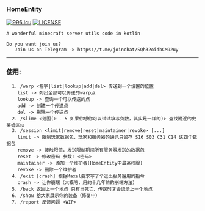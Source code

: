 ### HomeEntity 

[![996.icu](https://img.shields.io/badge/link-996.icu-red.svg)](https://996.icu)
[![LICENSE](https://img.shields.io/badge/license-Anti%20996-blue.svg)](https://github.com/996icu/996.ICU/blob/master/LICENSE)

```
A wonderful minecraft server utils code in kotlin

Do you want join us? 
   Join Us on Telegram -> https://t.me/joinchat/SQh32oidbCM92uy
```
---
### 使用:
```
  1. /warp <名字|list|lookup|add|del> 传送到一个设置的位置
    list -> 列出全部可以传送的warp点
    lookup -> 查询一个可以传送的点
    add -> 创建一个传送点
    del -> 删除一个传送点
  2. /slime <范围(0 - 5 如果你想你可以试试填写负数，其实是一样的)> 查找附近的史莱姆区块
  3. /session <limit|remove|reset|maintainer|revoke> [...]
    limit -> 限制玩家数据包，玩家和服务器的通讯只留存 S16 S03 C31 C14 这四个数据包
    remove -> 接触限值，发送限制期间所有服务器发送的数据包
    reset -> 修改密码 参数: <密码>
    maintainer -> 添加一个维护者(HomeEntity中最高权限)
    revoke -> 删除一个维护者
  4. /exit [crash] 根据Maxel要求写了个退出服务器用的指令
    crash -> 让你崩端（大概吧，用的十几年前的崩端方法）
  5. /back 返回上一个地点 只有当死亡、传送时才会记录上一个地点
  6. /show 给大家展示你的装备（修复中）
  7. /report 反馈问题 <WIP>
```

 
